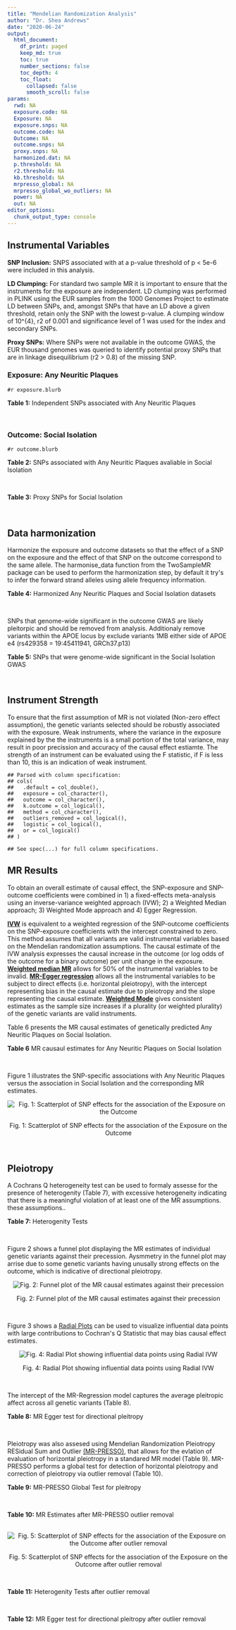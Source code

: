 ```yaml
---
title: "Mendelian Randomization Analysis"
author: "Dr. Shea Andrews"
date: "2020-06-24"
output:
  html_document:
    df_print: paged
    keep_md: true
    toc: true
    number_sections: false
    toc_depth: 4
    toc_float:
      collapsed: false
      smooth_scroll: false
params:
  rwd: NA
  exposure.code: NA
  Exposure: NA
  exposure.snps: NA
  outcome.code: NA
  Outcome: NA
  outcome.snps: NA
  proxy.snps: NA
  harmonized.dat: NA
  p.threshold: NA
  r2.threshold: NA
  kb.threshold: NA
  mrpresso_global: NA
  mrpresso_global_wo_outliers: NA
  power: NA
  out: NA
editor_options:
  chunk_output_type: console
---
```







## Instrumental Variables
**SNP Inclusion:** SNPS associated with at a p-value threshold of p < 5e-6 were included in this analysis.
<br>

**LD Clumping:** For standard two sample MR it is important to ensure that the instruments for the exposure are independent. LD clumping was performed in PLINK using the EUR samples from the 1000 Genomes Project to estimate LD between SNPs, and, amongst SNPs that have an LD above a given threshold, retain only the SNP with the lowest p-value. A clumping window of 10^{4}, r2 of 0.001 and significance level of 1 was used for the index and secondary SNPs.
<br>

**Proxy SNPs:** Where SNPs were not available in the outcome GWAS, the EUR thousand genomes was queried to identify potential proxy SNPs that are in linkage disequilibrium (r2 > 0.8) of the missing SNP.
<br>

### Exposure: Any Neuritic Plaques
`#r exposure.blurb`
<br>

**Table 1:** Independent SNPs associated with Any Neuritic Plaques
<div data-pagedtable="false">
  <script data-pagedtable-source type="application/json">
{"columns":[{"label":["SNP"],"name":[1],"type":["chr"],"align":["left"]},{"label":["CHROM"],"name":[2],"type":["dbl"],"align":["right"]},{"label":["POS"],"name":[3],"type":["dbl"],"align":["right"]},{"label":["REF"],"name":[4],"type":["chr"],"align":["left"]},{"label":["ALT"],"name":[5],"type":["chr"],"align":["left"]},{"label":["AF"],"name":[6],"type":["dbl"],"align":["right"]},{"label":["BETA"],"name":[7],"type":["dbl"],"align":["right"]},{"label":["SE"],"name":[8],"type":["dbl"],"align":["right"]},{"label":["Z"],"name":[9],"type":["dbl"],"align":["right"]},{"label":["P"],"name":[10],"type":["dbl"],"align":["right"]},{"label":["N"],"name":[11],"type":["dbl"],"align":["right"]},{"label":["TRAIT"],"name":[12],"type":["chr"],"align":["left"]}],"data":[{"1":"rs34487851","2":"2","3":"106642554","4":"A","5":"G","6":"0.2647","7":"-0.4143","8":"0.0903","9":"-4.588040","10":"4.474e-06","11":"4046","12":"Neuritic_Plaques"},{"1":"rs112833681","2":"3","3":"72020152","4":"T","5":"G","6":"0.0257","7":"-0.9748","8":"0.2039","9":"-4.780770","10":"1.747e-06","11":"4046","12":"Neuritic_Plaques"},{"1":"rs73214476","2":"4","3":"65287903","4":"T","5":"C","6":"0.0118","7":"-1.6678","8":"0.3399","9":"-4.906740","10":"9.279e-07","11":"4046","12":"Neuritic_Plaques"},{"1":"rs62341097","2":"4","3":"174094940","4":"G","5":"A","6":"0.0458","7":"-1.1474","8":"0.1975","9":"-5.809620","10":"6.273e-09","11":"4046","12":"Neuritic_Plaques"},{"1":"rs80125278","2":"6","3":"14334854","4":"T","5":"C","6":"0.0146","7":"-1.5167","8":"0.3246","9":"-4.672520","10":"2.976e-06","11":"4046","12":"Neuritic_Plaques"},{"1":"rs144621483","2":"9","3":"129356304","4":"G","5":"T","6":"0.0172","7":"-1.7657","8":"0.3224","9":"-5.476737","10":"4.332e-08","11":"4046","12":"Neuritic_Plaques"},{"1":"rs9578438","2":"13","3":"22729205","4":"C","5":"T","6":"0.0393","7":"-1.2374","8":"0.2537","9":"-4.877414","10":"1.080e-06","11":"4046","12":"Neuritic_Plaques"},{"1":"rs28479400","2":"15","3":"99995884","4":"A","5":"G","6":"0.0506","7":"-0.7864","8":"0.1647","9":"-4.774740","10":"1.788e-06","11":"4046","12":"Neuritic_Plaques"},{"1":"rs61041336","2":"16","3":"58733162","4":"A","5":"G","6":"0.1531","7":"-0.4512","8":"0.0966","9":"-4.670810","10":"3.036e-06","11":"4046","12":"Neuritic_Plaques"},{"1":"rs4803748","2":"19","3":"45247048","4":"C","5":"T","6":"0.3589","7":"-0.4005","8":"0.0829","9":"-4.831122","10":"1.345e-06","11":"4046","12":"Neuritic_Plaques"},{"1":"rs6857","2":"19","3":"45392254","4":"C","5":"T","6":"0.2661","7":"1.2932","8":"0.1191","9":"10.858102","10":"1.780e-27","11":"4046","12":"Neuritic_Plaques"},{"1":"rs142544282","2":"21","3":"43678066","4":"C","5":"T","6":"0.0108","7":"-2.1080","8":"0.3658","9":"-5.762712","10":"8.299e-09","11":"4046","12":"Neuritic_Plaques"}],"options":{"columns":{"min":{},"max":[10]},"rows":{"min":[10],"max":[10]},"pages":{}}}
  </script>
</div>
<br>

### Outcome: Social Isolation
`#r outcome.blurb`
<br>

**Table 2:** SNPs associated with Any Neuritic Plaques avaliable in Social Isolation
<div data-pagedtable="false">
  <script data-pagedtable-source type="application/json">
{"columns":[{"label":["SNP"],"name":[1],"type":["chr"],"align":["left"]},{"label":["CHROM"],"name":[2],"type":["dbl"],"align":["right"]},{"label":["POS"],"name":[3],"type":["dbl"],"align":["right"]},{"label":["REF"],"name":[4],"type":["chr"],"align":["left"]},{"label":["ALT"],"name":[5],"type":["chr"],"align":["left"]},{"label":["AF"],"name":[6],"type":["dbl"],"align":["right"]},{"label":["BETA"],"name":[7],"type":["dbl"],"align":["right"]},{"label":["SE"],"name":[8],"type":["dbl"],"align":["right"]},{"label":["Z"],"name":[9],"type":["dbl"],"align":["right"]},{"label":["P"],"name":[10],"type":["dbl"],"align":["right"]},{"label":["N"],"name":[11],"type":["dbl"],"align":["right"]},{"label":["TRAIT"],"name":[12],"type":["chr"],"align":["left"]}],"data":[{"1":"rs34487851","2":"2","3":"106642554","4":"A","5":"G","6":"0.281903","7":"-0.00305237","8":"0.00227645","9":"-1.340840","10":"0.17997143","11":"452302","12":"Social_Isolation"},{"1":"rs112833681","2":"3","3":"72020152","4":"T","5":"G","6":"0.024527","7":"-0.00588098","8":"0.00662172","9":"-0.888135","10":"0.37446825","11":"452302","12":"Social_Isolation"},{"1":"rs73214476","2":"4","3":"65287903","4":"T","5":"C","6":"0.015225","7":"-0.01104560","8":"0.00836475","9":"-1.320490","10":"0.18667011","11":"452302","12":"Social_Isolation"},{"1":"rs62341097","2":"4","3":"174094940","4":"G","5":"A","6":"0.051440","7":"0.00207617","8":"0.00463679","9":"0.447760","10":"0.65432673","11":"452302","12":"Social_Isolation"},{"1":"rs80125278","2":"6","3":"14334854","4":"T","5":"C","6":"0.011854","7":"-0.00517679","8":"0.00946362","9":"-0.547020","10":"0.58436518","11":"452302","12":"Social_Isolation"},{"1":"rs144621483","2":"9","3":"129356304","4":"G","5":"T","6":"0.023914","7":"-0.01154750","8":"0.00670394","9":"-1.722500","10":"0.08497973","11":"452302","12":"Social_Isolation"},{"1":"rs9578438","2":"13","3":"22729205","4":"C","5":"T","6":"0.032303","7":"-0.00195412","8":"0.00579308","9":"-0.337320","10":"0.73587545","11":"452302","12":"Social_Isolation"},{"1":"rs28479400","2":"15","3":"99995884","4":"A","5":"G","6":"0.048870","7":"-0.00313774","8":"0.00475072","9":"-0.660477","10":"0.50894802","11":"452302","12":"Social_Isolation"},{"1":"rs61041336","2":"16","3":"58733162","4":"A","5":"G","6":"0.147619","7":"-0.00085168","8":"0.00288744","9":"-0.294960","10":"0.76802472","11":"452302","12":"Social_Isolation"},{"1":"rs4803748","2":"19","3":"45247048","4":"C","5":"T","6":"0.381001","7":"0.00672065","8":"0.00210908","9":"3.186540","10":"0.00143988","11":"452302","12":"Social_Isolation"},{"1":"rs6857","2":"19","3":"45392254","4":"C","5":"T","6":"0.171211","7":"0.00172330","8":"0.00271902","9":"0.633795","10":"0.52621460","11":"452302","12":"Social_Isolation"},{"1":"rs142544282","2":"NA","3":"NA","4":"NA","5":"NA","6":"NA","7":"NA","8":"NA","9":"NA","10":"NA","11":"NA","12":"NA"}],"options":{"columns":{"min":{},"max":[10]},"rows":{"min":[10],"max":[10]},"pages":{}}}
  </script>
</div>
<br>

**Table 3:** Proxy SNPs for Social Isolation
<div data-pagedtable="false">
  <script data-pagedtable-source type="application/json">
{"columns":[{"label":["target_snp"],"name":[1],"type":["chr"],"align":["left"]},{"label":["proxy_snp"],"name":[2],"type":["chr"],"align":["left"]},{"label":["ld.r2"],"name":[3],"type":["dbl"],"align":["right"]},{"label":["Dprime"],"name":[4],"type":["dbl"],"align":["right"]},{"label":["PHASE"],"name":[5],"type":["chr"],"align":["left"]},{"label":["X12"],"name":[6],"type":["lgl"],"align":["right"]},{"label":["CHROM"],"name":[7],"type":["dbl"],"align":["right"]},{"label":["POS"],"name":[8],"type":["dbl"],"align":["right"]},{"label":["REF.proxy"],"name":[9],"type":["chr"],"align":["left"]},{"label":["ALT.proxy"],"name":[10],"type":["lgl"],"align":["right"]},{"label":["AF"],"name":[11],"type":["dbl"],"align":["right"]},{"label":["BETA"],"name":[12],"type":["dbl"],"align":["right"]},{"label":["SE"],"name":[13],"type":["dbl"],"align":["right"]},{"label":["Z"],"name":[14],"type":["dbl"],"align":["right"]},{"label":["P"],"name":[15],"type":["dbl"],"align":["right"]},{"label":["N"],"name":[16],"type":["dbl"],"align":["right"]},{"label":["TRAIT"],"name":[17],"type":["chr"],"align":["left"]},{"label":["ref"],"name":[18],"type":["lgl"],"align":["right"]},{"label":["ref.proxy"],"name":[19],"type":["lgl"],"align":["right"]},{"label":["alt"],"name":[20],"type":["chr"],"align":["left"]},{"label":["alt.proxy"],"name":[21],"type":["chr"],"align":["left"]},{"label":["ALT"],"name":[22],"type":["lgl"],"align":["right"]},{"label":["REF"],"name":[23],"type":["chr"],"align":["left"]},{"label":["proxy.outcome"],"name":[24],"type":["lgl"],"align":["right"]}],"data":[{"1":"rs142544282","2":"rs182277132","3":"0.824452","4":"0.907993","5":"TT/CA","6":"NA","7":"21","8":"43688712","9":"A","10":"TRUE","11":"0.010324","12":"0.0252742","13":"0.01013281","14":"2.49429","15":"0.01262087","16":"452302","17":"Social_Isolation","18":"TRUE","19":"TRUE","20":"C","21":"A","22":"TRUE","23":"C","24":"TRUE"}],"options":{"columns":{"min":{},"max":[10]},"rows":{"min":[10],"max":[10]},"pages":{}}}
  </script>
</div>
<br>

## Data harmonization
Harmonize the exposure and outcome datasets so that the effect of a SNP on the exposure and the effect of that SNP on the outcome correspond to the same allele. The harmonise_data function from the TwoSampleMR package can be used to perform the harmonization step, by default it try's to infer the forward strand alleles using allele frequency information.
<br>

**Table 4:** Harmonized Any Neuritic Plaques and Social Isolation datasets
<div data-pagedtable="false">
  <script data-pagedtable-source type="application/json">
{"columns":[{"label":["SNP"],"name":[1],"type":["chr"],"align":["left"]},{"label":["effect_allele.exposure"],"name":[2],"type":["chr"],"align":["left"]},{"label":["other_allele.exposure"],"name":[3],"type":["chr"],"align":["left"]},{"label":["effect_allele.outcome"],"name":[4],"type":["chr"],"align":["left"]},{"label":["other_allele.outcome"],"name":[5],"type":["chr"],"align":["left"]},{"label":["beta.exposure"],"name":[6],"type":["dbl"],"align":["right"]},{"label":["beta.outcome"],"name":[7],"type":["dbl"],"align":["right"]},{"label":["eaf.exposure"],"name":[8],"type":["dbl"],"align":["right"]},{"label":["eaf.outcome"],"name":[9],"type":["dbl"],"align":["right"]},{"label":["remove"],"name":[10],"type":["lgl"],"align":["right"]},{"label":["palindromic"],"name":[11],"type":["lgl"],"align":["right"]},{"label":["ambiguous"],"name":[12],"type":["lgl"],"align":["right"]},{"label":["id.outcome"],"name":[13],"type":["chr"],"align":["left"]},{"label":["chr.outcome"],"name":[14],"type":["dbl"],"align":["right"]},{"label":["pos.outcome"],"name":[15],"type":["dbl"],"align":["right"]},{"label":["se.outcome"],"name":[16],"type":["dbl"],"align":["right"]},{"label":["z.outcome"],"name":[17],"type":["dbl"],"align":["right"]},{"label":["pval.outcome"],"name":[18],"type":["dbl"],"align":["right"]},{"label":["samplesize.outcome"],"name":[19],"type":["dbl"],"align":["right"]},{"label":["outcome"],"name":[20],"type":["chr"],"align":["left"]},{"label":["mr_keep.outcome"],"name":[21],"type":["lgl"],"align":["right"]},{"label":["pval_origin.outcome"],"name":[22],"type":["chr"],"align":["left"]},{"label":["proxy.outcome"],"name":[23],"type":["lgl"],"align":["right"]},{"label":["target_snp.outcome"],"name":[24],"type":["chr"],"align":["left"]},{"label":["proxy_snp.outcome"],"name":[25],"type":["chr"],"align":["left"]},{"label":["target_a1.outcome"],"name":[26],"type":["lgl"],"align":["right"]},{"label":["target_a2.outcome"],"name":[27],"type":["chr"],"align":["left"]},{"label":["proxy_a1.outcome"],"name":[28],"type":["lgl"],"align":["right"]},{"label":["proxy_a2.outcome"],"name":[29],"type":["chr"],"align":["left"]},{"label":["chr.exposure"],"name":[30],"type":["dbl"],"align":["right"]},{"label":["pos.exposure"],"name":[31],"type":["dbl"],"align":["right"]},{"label":["se.exposure"],"name":[32],"type":["dbl"],"align":["right"]},{"label":["z.exposure"],"name":[33],"type":["dbl"],"align":["right"]},{"label":["pval.exposure"],"name":[34],"type":["dbl"],"align":["right"]},{"label":["samplesize.exposure"],"name":[35],"type":["dbl"],"align":["right"]},{"label":["exposure"],"name":[36],"type":["chr"],"align":["left"]},{"label":["mr_keep.exposure"],"name":[37],"type":["lgl"],"align":["right"]},{"label":["pval_origin.exposure"],"name":[38],"type":["chr"],"align":["left"]},{"label":["id.exposure"],"name":[39],"type":["chr"],"align":["left"]},{"label":["action"],"name":[40],"type":["dbl"],"align":["right"]},{"label":["mr_keep"],"name":[41],"type":["lgl"],"align":["right"]},{"label":["pleitropy_keep"],"name":[42],"type":["lgl"],"align":["right"]},{"label":["pt"],"name":[43],"type":["dbl"],"align":["right"]},{"label":["mrpresso_RSSobs"],"name":[44],"type":["lgl"],"align":["right"]},{"label":["mrpresso_pval"],"name":[45],"type":["lgl"],"align":["right"]},{"label":["mrpresso_keep"],"name":[46],"type":["lgl"],"align":["right"]}],"data":[{"1":"rs112833681","2":"G","3":"T","4":"G","5":"T","6":"-0.9748","7":"-0.00588098","8":"0.0257","9":"0.024527","10":"FALSE","11":"FALSE","12":"FALSE","13":"o2URY8","14":"3","15":"72020152","16":"0.00662172","17":"-0.888135","18":"0.37446825","19":"452302","20":"Day2018sociso","21":"TRUE","22":"reported","23":"NA","24":"NA","25":"NA","26":"NA","27":"NA","28":"NA","29":"NA","30":"3","31":"72020152","32":"0.2039","33":"-4.780770","34":"1.747e-06","35":"4046","36":"Beecham2014npany","37":"TRUE","38":"reported","39":"pNjvMV","40":"2","41":"TRUE","42":"TRUE","43":"5e-06","44":"NA","45":"NA","46":"TRUE"},{"1":"rs142544282","2":"T","3":"C","4":"T","5":"C","6":"-2.1080","7":"0.02527420","8":"0.0108","9":"0.010324","10":"FALSE","11":"FALSE","12":"FALSE","13":"o2URY8","14":"21","15":"43688712","16":"0.01013281","17":"2.494290","18":"0.01262087","19":"452302","20":"Day2018sociso","21":"TRUE","22":"reported","23":"TRUE","24":"rs142544282","25":"rs182277132","26":"TRUE","27":"C","28":"TRUE","29":"A","30":"21","31":"43678066","32":"0.3658","33":"-5.762712","34":"8.299e-09","35":"4046","36":"Beecham2014npany","37":"TRUE","38":"reported","39":"pNjvMV","40":"2","41":"TRUE","42":"TRUE","43":"5e-06","44":"NA","45":"NA","46":"TRUE"},{"1":"rs144621483","2":"T","3":"G","4":"T","5":"G","6":"-1.7657","7":"-0.01154750","8":"0.0172","9":"0.023914","10":"FALSE","11":"FALSE","12":"FALSE","13":"o2URY8","14":"9","15":"129356304","16":"0.00670394","17":"-1.722500","18":"0.08497973","19":"452302","20":"Day2018sociso","21":"TRUE","22":"reported","23":"NA","24":"NA","25":"NA","26":"NA","27":"NA","28":"NA","29":"NA","30":"9","31":"129356304","32":"0.3224","33":"-5.476737","34":"4.332e-08","35":"4046","36":"Beecham2014npany","37":"TRUE","38":"reported","39":"pNjvMV","40":"2","41":"TRUE","42":"TRUE","43":"5e-06","44":"NA","45":"NA","46":"TRUE"},{"1":"rs28479400","2":"G","3":"A","4":"G","5":"A","6":"-0.7864","7":"-0.00313774","8":"0.0506","9":"0.048870","10":"FALSE","11":"FALSE","12":"FALSE","13":"o2URY8","14":"15","15":"99995884","16":"0.00475072","17":"-0.660477","18":"0.50894802","19":"452302","20":"Day2018sociso","21":"TRUE","22":"reported","23":"NA","24":"NA","25":"NA","26":"NA","27":"NA","28":"NA","29":"NA","30":"15","31":"99995884","32":"0.1647","33":"-4.774740","34":"1.788e-06","35":"4046","36":"Beecham2014npany","37":"TRUE","38":"reported","39":"pNjvMV","40":"2","41":"TRUE","42":"TRUE","43":"5e-06","44":"NA","45":"NA","46":"TRUE"},{"1":"rs34487851","2":"G","3":"A","4":"G","5":"A","6":"-0.4143","7":"-0.00305237","8":"0.2647","9":"0.281903","10":"FALSE","11":"FALSE","12":"FALSE","13":"o2URY8","14":"2","15":"106642554","16":"0.00227645","17":"-1.340840","18":"0.17997143","19":"452302","20":"Day2018sociso","21":"TRUE","22":"reported","23":"NA","24":"NA","25":"NA","26":"NA","27":"NA","28":"NA","29":"NA","30":"2","31":"106642554","32":"0.0903","33":"-4.588040","34":"4.474e-06","35":"4046","36":"Beecham2014npany","37":"TRUE","38":"reported","39":"pNjvMV","40":"2","41":"TRUE","42":"TRUE","43":"5e-06","44":"NA","45":"NA","46":"TRUE"},{"1":"rs4803748","2":"T","3":"C","4":"T","5":"C","6":"-0.4005","7":"0.00672065","8":"0.3589","9":"0.381001","10":"FALSE","11":"FALSE","12":"FALSE","13":"o2URY8","14":"19","15":"45247048","16":"0.00210908","17":"3.186540","18":"0.00143988","19":"452302","20":"Day2018sociso","21":"TRUE","22":"reported","23":"NA","24":"NA","25":"NA","26":"NA","27":"NA","28":"NA","29":"NA","30":"19","31":"45247048","32":"0.0829","33":"-4.831122","34":"1.345e-06","35":"4046","36":"Beecham2014npany","37":"TRUE","38":"reported","39":"pNjvMV","40":"2","41":"TRUE","42":"FALSE","43":"5e-06","44":"NA","45":"NA","46":"TRUE"},{"1":"rs61041336","2":"G","3":"A","4":"G","5":"A","6":"-0.4512","7":"-0.00085168","8":"0.1531","9":"0.147619","10":"FALSE","11":"FALSE","12":"FALSE","13":"o2URY8","14":"16","15":"58733162","16":"0.00288744","17":"-0.294960","18":"0.76802472","19":"452302","20":"Day2018sociso","21":"TRUE","22":"reported","23":"NA","24":"NA","25":"NA","26":"NA","27":"NA","28":"NA","29":"NA","30":"16","31":"58733162","32":"0.0966","33":"-4.670810","34":"3.036e-06","35":"4046","36":"Beecham2014npany","37":"TRUE","38":"reported","39":"pNjvMV","40":"2","41":"TRUE","42":"TRUE","43":"5e-06","44":"NA","45":"NA","46":"TRUE"},{"1":"rs62341097","2":"A","3":"G","4":"A","5":"G","6":"-1.1474","7":"0.00207617","8":"0.0458","9":"0.051440","10":"FALSE","11":"FALSE","12":"FALSE","13":"o2URY8","14":"4","15":"174094940","16":"0.00463679","17":"0.447760","18":"0.65432673","19":"452302","20":"Day2018sociso","21":"TRUE","22":"reported","23":"NA","24":"NA","25":"NA","26":"NA","27":"NA","28":"NA","29":"NA","30":"4","31":"174094940","32":"0.1975","33":"-5.809620","34":"6.273e-09","35":"4046","36":"Beecham2014npany","37":"TRUE","38":"reported","39":"pNjvMV","40":"2","41":"TRUE","42":"TRUE","43":"5e-06","44":"NA","45":"NA","46":"TRUE"},{"1":"rs6857","2":"T","3":"C","4":"T","5":"C","6":"1.2932","7":"0.00172330","8":"0.2661","9":"0.171211","10":"FALSE","11":"FALSE","12":"FALSE","13":"o2URY8","14":"19","15":"45392254","16":"0.00271902","17":"0.633795","18":"0.52621460","19":"452302","20":"Day2018sociso","21":"TRUE","22":"reported","23":"NA","24":"NA","25":"NA","26":"NA","27":"NA","28":"NA","29":"NA","30":"19","31":"45392254","32":"0.1191","33":"10.858102","34":"1.780e-27","35":"4046","36":"Beecham2014npany","37":"TRUE","38":"reported","39":"pNjvMV","40":"2","41":"TRUE","42":"FALSE","43":"5e-06","44":"NA","45":"NA","46":"TRUE"},{"1":"rs73214476","2":"C","3":"T","4":"C","5":"T","6":"-1.6678","7":"-0.01104560","8":"0.0118","9":"0.015225","10":"FALSE","11":"FALSE","12":"FALSE","13":"o2URY8","14":"4","15":"65287903","16":"0.00836475","17":"-1.320490","18":"0.18667011","19":"452302","20":"Day2018sociso","21":"TRUE","22":"reported","23":"NA","24":"NA","25":"NA","26":"NA","27":"NA","28":"NA","29":"NA","30":"4","31":"65287903","32":"0.3399","33":"-4.906740","34":"9.279e-07","35":"4046","36":"Beecham2014npany","37":"TRUE","38":"reported","39":"pNjvMV","40":"2","41":"TRUE","42":"TRUE","43":"5e-06","44":"NA","45":"NA","46":"TRUE"},{"1":"rs80125278","2":"C","3":"T","4":"C","5":"T","6":"-1.5167","7":"-0.00517679","8":"0.0146","9":"0.011854","10":"FALSE","11":"FALSE","12":"FALSE","13":"o2URY8","14":"6","15":"14334854","16":"0.00946362","17":"-0.547020","18":"0.58436518","19":"452302","20":"Day2018sociso","21":"TRUE","22":"reported","23":"NA","24":"NA","25":"NA","26":"NA","27":"NA","28":"NA","29":"NA","30":"6","31":"14334854","32":"0.3246","33":"-4.672520","34":"2.976e-06","35":"4046","36":"Beecham2014npany","37":"TRUE","38":"reported","39":"pNjvMV","40":"2","41":"TRUE","42":"TRUE","43":"5e-06","44":"NA","45":"NA","46":"TRUE"},{"1":"rs9578438","2":"T","3":"C","4":"T","5":"C","6":"-1.2374","7":"-0.00195412","8":"0.0393","9":"0.032303","10":"FALSE","11":"FALSE","12":"FALSE","13":"o2URY8","14":"13","15":"22729205","16":"0.00579308","17":"-0.337320","18":"0.73587545","19":"452302","20":"Day2018sociso","21":"TRUE","22":"reported","23":"NA","24":"NA","25":"NA","26":"NA","27":"NA","28":"NA","29":"NA","30":"13","31":"22729205","32":"0.2537","33":"-4.877414","34":"1.080e-06","35":"4046","36":"Beecham2014npany","37":"TRUE","38":"reported","39":"pNjvMV","40":"2","41":"TRUE","42":"TRUE","43":"5e-06","44":"NA","45":"NA","46":"TRUE"}],"options":{"columns":{"min":{},"max":[10]},"rows":{"min":[10],"max":[10]},"pages":{}}}
  </script>
</div>
<br>

SNPs that genome-wide significant in the outcome GWAS are likely pleitorpic and should be removed from analysis. Additionaly remove variants within the APOE locus by exclude variants 1MB either side of APOE e4 (rs429358 = 19:45411941, GRCh37.p13)
<br>


**Table 5:** SNPs that were genome-wide significant in the Social Isolation GWAS
<div data-pagedtable="false">
  <script data-pagedtable-source type="application/json">
{"columns":[{"label":["SNP"],"name":[1],"type":["chr"],"align":["left"]},{"label":["chr.outcome"],"name":[2],"type":["dbl"],"align":["right"]},{"label":["pos.outcome"],"name":[3],"type":["dbl"],"align":["right"]},{"label":["pval.exposure"],"name":[4],"type":["dbl"],"align":["right"]},{"label":["pval.outcome"],"name":[5],"type":["dbl"],"align":["right"]}],"data":[{"1":"rs4803748","2":"19","3":"45247048","4":"1.345e-06","5":"0.00143988"},{"1":"rs6857","2":"19","3":"45392254","4":"1.780e-27","5":"0.52621460"}],"options":{"columns":{"min":{},"max":[10]},"rows":{"min":[10],"max":[10]},"pages":{}}}
  </script>
</div>
<br>


## Instrument Strength
To ensure that the first assumption of MR is not violated (Non-zero effect assumption), the genetic variants selected should be robustly associated with the exposure. Weak instruments, where the variance in the exposure explained by the the instruments is a small portion of the total variance, may result in poor precission and accuracy of the causal effect estiamte. The strength of an instrument can be evaluated using the F statistic, if F is less than 10, this is an indication of weak instrument.


```
## Parsed with column specification:
## cols(
##   .default = col_double(),
##   exposure = col_character(),
##   outcome = col_character(),
##   k.outcome = col_logical(),
##   method = col_character(),
##   outliers_removed = col_logical(),
##   logistic = col_logical(),
##   or = col_logical()
## )
```

```
## See spec(...) for full column specifications.
```

<div data-pagedtable="false">
  <script data-pagedtable-source type="application/json">
{"columns":[{"label":["outliers_removed"],"name":[1],"type":["lgl"],"align":["right"]},{"label":["pve.exposure"],"name":[2],"type":["dbl"],"align":["right"]},{"label":["F"],"name":[3],"type":["dbl"],"align":["right"]},{"label":["Alpha"],"name":[4],"type":["dbl"],"align":["right"]},{"label":["NCP"],"name":[5],"type":["dbl"],"align":["right"]},{"label":["Power"],"name":[6],"type":["dbl"],"align":["right"]}],"data":[{"1":"FALSE","2":"0.06448464","3":"27.81307","4":"0.05","5":"1.531987","6":"0.2357694"}],"options":{"columns":{"min":{},"max":[10]},"rows":{"min":[10],"max":[10]},"pages":{}}}
  </script>
</div>

##  MR Results
To obtain an overall estimate of causal effect, the SNP-exposure and SNP-outcome coefficients were combined in 1) a fixed-effects meta-analysis using an inverse-variance weighted approach (IVW); 2) a Weighted Median approach; 3) Weighted Mode approach and 4) Egger Regression.


[**IVW**](https://doi.org/10.1002/gepi.21758) is equivalent to a weighted regression of the SNP-outcome coefficients on the SNP-exposure coefficients with the intercept constrained to zero. This method assumes that all variants are valid instrumental variables based on the Mendelian randomization assumptions. The causal estimate of the IVW analysis expresses the causal increase in the outcome (or log odds of the outcome for a binary outcome) per unit change in the exposure. [**Weighted median MR**](https://doi.org/10.1002/gepi.21965) allows for 50% of the instrumental variables to be invalid. [**MR-Egger regression**](https://doi.org/10.1093/ije/dyw220) allows all the instrumental variables to be subject to direct effects (i.e. horizontal pleiotropy), with the intercept representing bias in the causal estimate due to pleiotropy and the slope representing the causal estimate. [**Weighted Mode**](https://doi.org/10.1093/ije/dyx102) gives consistent estimates as the sample size increases if a plurality (or weighted plurality) of the genetic variants are valid instruments.
<br>



Table 6 presents the MR causal estimates of genetically predicted Any Neuritic Plaques on Social Isolation.
<br>

**Table 6** MR causaul estimates for Any Neuritic Plaques on Social Isolation
<div data-pagedtable="false">
  <script data-pagedtable-source type="application/json">
{"columns":[{"label":["id.exposure"],"name":[1],"type":["chr"],"align":["left"]},{"label":["id.outcome"],"name":[2],"type":["chr"],"align":["left"]},{"label":["outcome"],"name":[3],"type":["fctr"],"align":["left"]},{"label":["exposure"],"name":[4],"type":["fctr"],"align":["left"]},{"label":["method"],"name":[5],"type":["fctr"],"align":["left"]},{"label":["nsnp"],"name":[6],"type":["int"],"align":["right"]},{"label":["b"],"name":[7],"type":["dbl"],"align":["right"]},{"label":["se"],"name":[8],"type":["dbl"],"align":["right"]},{"label":["pval"],"name":[9],"type":["dbl"],"align":["right"]}],"data":[{"1":"pNjvMV","2":"o2URY8","3":"Day2018sociso","4":"Beecham2014npany","5":"Inverse variance weighted (fixed effects)","6":"10","7":"0.0019847925","8":"0.001598087","9":"0.2142438"},{"1":"pNjvMV","2":"o2URY8","3":"Day2018sociso","4":"Beecham2014npany","5":"Weighted median","6":"10","7":"0.0035401425","8":"0.002233279","9":"0.1129262"},{"1":"pNjvMV","2":"o2URY8","3":"Day2018sociso","4":"Beecham2014npany","5":"Weighted mode","6":"10","7":"0.0057767097","8":"0.003658694","9":"0.1488158"},{"1":"pNjvMV","2":"o2URY8","3":"Day2018sociso","4":"Beecham2014npany","5":"MR Egger","6":"10","7":"-0.0007398077","8":"0.003735766","9":"0.8479583"}],"options":{"columns":{"min":{},"max":[10]},"rows":{"min":[10],"max":[10]},"pages":{}}}
  </script>
</div>
<br>

Figure 1 illustrates the SNP-specific associations with Any Neuritic Plaques versus the association in Social Isolation and the corresponding MR estimates.
<br>

<div class="figure" style="text-align: center">
<img src="/sc/arion/projects/LOAD/shea/Projects/MR_ADPhenome/results/MR_ADbidir/Beecham2014npany/Day2018sociso/Beecham2014npany_5e-6_Day2018sociso_MR_Analaysis_files/figure-html/scatter_plot-1.png" alt="Fig. 1: Scatterplot of SNP effects for the association of the Exposure on the Outcome"  />
<p class="caption">Fig. 1: Scatterplot of SNP effects for the association of the Exposure on the Outcome</p>
</div>
<br>


## Pleiotropy
A Cochrans Q heterogeneity test can be used to formaly assesse for the presence of heterogenity (Table 7), with excessive heterogeneity indicating that there is a meaningful violation of at least one of the MR assumptions.
these assumptions..
<br>

**Table 7:** Heterogenity Tests
<div data-pagedtable="false">
  <script data-pagedtable-source type="application/json">
{"columns":[{"label":["id.exposure"],"name":[1],"type":["chr"],"align":["left"]},{"label":["id.outcome"],"name":[2],"type":["chr"],"align":["left"]},{"label":["outcome"],"name":[3],"type":["fctr"],"align":["left"]},{"label":["exposure"],"name":[4],"type":["fctr"],"align":["left"]},{"label":["method"],"name":[5],"type":["fctr"],"align":["left"]},{"label":["Q"],"name":[6],"type":["dbl"],"align":["right"]},{"label":["Q_df"],"name":[7],"type":["dbl"],"align":["right"]},{"label":["Q_pval"],"name":[8],"type":["dbl"],"align":["right"]}],"data":[{"1":"pNjvMV","2":"o2URY8","3":"Day2018sociso","4":"Beecham2014npany","5":"MR Egger","6":"12.01181","7":"8","8":"0.1506775"},{"1":"pNjvMV","2":"o2URY8","3":"Day2018sociso","4":"Beecham2014npany","5":"Inverse variance weighted","6":"13.11306","7":"9","8":"0.1575566"}],"options":{"columns":{"min":{},"max":[10]},"rows":{"min":[10],"max":[10]},"pages":{}}}
  </script>
</div>
<br>

Figure 2 shows a funnel plot displaying the MR estimates of individual genetic variants against their precession. Aysmmetry in the funnel plot may arrise due to some genetic variants having unusally strong effects on the outcome, which is indicative of directional pleiotropy.
<br>

<div class="figure" style="text-align: center">
<img src="/sc/arion/projects/LOAD/shea/Projects/MR_ADPhenome/results/MR_ADbidir/Beecham2014npany/Day2018sociso/Beecham2014npany_5e-6_Day2018sociso_MR_Analaysis_files/figure-html/funnel_plot-1.png" alt="Fig. 2: Funnel plot of the MR causal estimates against their precession"  />
<p class="caption">Fig. 2: Funnel plot of the MR causal estimates against their precession</p>
</div>
<br>

Figure 3 shows a [Radial Plots](https://github.com/WSpiller/RadialMR) can be used to visualize influential data points with large contributions to Cochran's Q Statistic that may bias causal effect estimates.



<div class="figure" style="text-align: center">
<img src="/sc/arion/projects/LOAD/shea/Projects/MR_ADPhenome/results/MR_ADbidir/Beecham2014npany/Day2018sociso/Beecham2014npany_5e-6_Day2018sociso_MR_Analaysis_files/figure-html/Radial_Plot-1.png" alt="Fig. 4: Radial Plot showing influential data points using Radial IVW"  />
<p class="caption">Fig. 4: Radial Plot showing influential data points using Radial IVW</p>
</div>
<br>

The intercept of the MR-Regression model captures the average pleitropic affect across all genetic variants (Table 8).
<br>

**Table 8:** MR Egger test for directional pleitropy
<div data-pagedtable="false">
  <script data-pagedtable-source type="application/json">
{"columns":[{"label":["id.exposure"],"name":[1],"type":["chr"],"align":["left"]},{"label":["id.outcome"],"name":[2],"type":["chr"],"align":["left"]},{"label":["outcome"],"name":[3],"type":["fctr"],"align":["left"]},{"label":["exposure"],"name":[4],"type":["fctr"],"align":["left"]},{"label":["egger_intercept"],"name":[5],"type":["dbl"],"align":["right"]},{"label":["se"],"name":[6],"type":["dbl"],"align":["right"]},{"label":["pval"],"name":[7],"type":["dbl"],"align":["right"]}],"data":[{"1":"pNjvMV","2":"o2URY8","3":"Day2018sociso","4":"Beecham2014npany","5":"0.002793016","6":"0.003261293","7":"0.4166825"}],"options":{"columns":{"min":{},"max":[10]},"rows":{"min":[10],"max":[10]},"pages":{}}}
  </script>
</div>
<br>

Pleiotropy was also assesed using Mendelian Randomization Pleiotropy RESidual Sum and Outlier [(MR-PRESSO)](https://doi.org/10.1038/s41588-018-0099-7), that allows for the evlation of evaluation of horizontal pleiotropy in a standared MR model (Table 9). MR-PRESSO performs a global test for detection of horizontal pleiotropy and correction of pleiotropy via outlier removal (Table 10).
<br>

**Table 9:** MR-PRESSO Global Test for pleitropy
<div data-pagedtable="false">
  <script data-pagedtable-source type="application/json">
{"columns":[{"label":["id.exposure"],"name":[1],"type":["chr"],"align":["left"]},{"label":["id.outcome"],"name":[2],"type":["chr"],"align":["left"]},{"label":["outcome"],"name":[3],"type":["chr"],"align":["left"]},{"label":["exposure"],"name":[4],"type":["chr"],"align":["left"]},{"label":["pt"],"name":[5],"type":["dbl"],"align":["right"]},{"label":["outliers_removed"],"name":[6],"type":["lgl"],"align":["right"]},{"label":["n_outliers"],"name":[7],"type":["dbl"],"align":["right"]},{"label":["RSSobs"],"name":[8],"type":["dbl"],"align":["right"]},{"label":["pval"],"name":[9],"type":["dbl"],"align":["right"]}],"data":[{"1":"pNjvMV","2":"o2URY8","3":"Day2018sociso","4":"Beecham2014npany","5":"5e-06","6":"FALSE","7":"0","8":"16.84733","9":"0.151"}],"options":{"columns":{"min":{},"max":[10]},"rows":{"min":[10],"max":[10]},"pages":{}}}
  </script>
</div>
<br>


**Table 10:** MR Estimates after MR-PRESSO outlier removal
<div data-pagedtable="false">
  <script data-pagedtable-source type="application/json">
{"columns":[{"label":["id.exposure"],"name":[1],"type":["fctr"],"align":["left"]},{"label":["id.outcome"],"name":[2],"type":["fctr"],"align":["left"]},{"label":["outcome"],"name":[3],"type":["fctr"],"align":["left"]},{"label":["exposure"],"name":[4],"type":["fctr"],"align":["left"]},{"label":["method"],"name":[5],"type":["fctr"],"align":["left"]},{"label":["nsnp"],"name":[6],"type":["lgl"],"align":["right"]},{"label":["b"],"name":[7],"type":["lgl"],"align":["right"]},{"label":["se"],"name":[8],"type":["lgl"],"align":["right"]},{"label":["pval"],"name":[9],"type":["lgl"],"align":["right"]}],"data":[{"1":"pNjvMV","2":"o2URY8","3":"Day2018sociso","4":"Beecham2014npany","5":"mrpresso","6":"NA","7":"NA","8":"NA","9":"NA"}],"options":{"columns":{"min":{},"max":[10]},"rows":{"min":[10],"max":[10]},"pages":{}}}
  </script>
</div>
<br>

<div class="figure" style="text-align: center">
<img src="/sc/arion/projects/LOAD/shea/Projects/MR_ADPhenome/results/MR_ADbidir/Beecham2014npany/Day2018sociso/Beecham2014npany_5e-6_Day2018sociso_MR_Analaysis_files/figure-html/scatter_plot_outlier-1.png" alt="Fig. 5: Scatterplot of SNP effects for the association of the Exposure on the Outcome after outlier removal"  />
<p class="caption">Fig. 5: Scatterplot of SNP effects for the association of the Exposure on the Outcome after outlier removal</p>
</div>
<br>

**Table 11:** Heterogenity Tests after outlier removal
<div data-pagedtable="false">
  <script data-pagedtable-source type="application/json">
{"columns":[{"label":["id.exposure"],"name":[1],"type":["fctr"],"align":["left"]},{"label":["id.outcome"],"name":[2],"type":["fctr"],"align":["left"]},{"label":["outcome"],"name":[3],"type":["fctr"],"align":["left"]},{"label":["exposure"],"name":[4],"type":["fctr"],"align":["left"]},{"label":["method"],"name":[5],"type":["fctr"],"align":["left"]},{"label":["Q"],"name":[6],"type":["lgl"],"align":["right"]},{"label":["Q_df"],"name":[7],"type":["lgl"],"align":["right"]},{"label":["Q_pval"],"name":[8],"type":["lgl"],"align":["right"]}],"data":[{"1":"pNjvMV","2":"o2URY8","3":"Day2018sociso","4":"Beecham2014npany","5":"mrpresso","6":"NA","7":"NA","8":"NA"}],"options":{"columns":{"min":{},"max":[10]},"rows":{"min":[10],"max":[10]},"pages":{}}}
  </script>
</div>
<br>

**Table 12:** MR Egger test for directional pleitropy after outlier removal
<div data-pagedtable="false">
  <script data-pagedtable-source type="application/json">
{"columns":[{"label":["id.exposure"],"name":[1],"type":["fctr"],"align":["left"]},{"label":["id.outcome"],"name":[2],"type":["fctr"],"align":["left"]},{"label":["outcome"],"name":[3],"type":["fctr"],"align":["left"]},{"label":["exposure"],"name":[4],"type":["fctr"],"align":["left"]},{"label":["method"],"name":[5],"type":["fctr"],"align":["left"]},{"label":["egger_intercept"],"name":[6],"type":["lgl"],"align":["right"]},{"label":["se"],"name":[7],"type":["lgl"],"align":["right"]},{"label":["pval"],"name":[8],"type":["lgl"],"align":["right"]}],"data":[{"1":"pNjvMV","2":"o2URY8","3":"Day2018sociso","4":"Beecham2014npany","5":"mrpresso","6":"NA","7":"NA","8":"NA"}],"options":{"columns":{"min":{},"max":[10]},"rows":{"min":[10],"max":[10]},"pages":{}}}
  </script>
</div>
<br>
